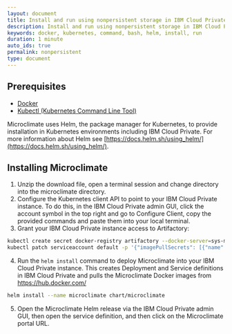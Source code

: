 ```yaml
---
layout: document
title: Install and run using nonpersistent storage in IBM Cloud Private
description: Install and run using nonpersistent storage in IBM Cloud Private
keywords: docker, kubernetes, command, bash, helm, install, run
duration: 1 minute
auto_ids: true
permalink: nonpersistent
type: document
---
```


## Prerequisites
* [Docker](https://www.docker.com/get-docker)
* [Kubectl (Kubernetes Command Line Tool)](https://kubernetes.io/docs/tasks/tools/install-kubectl/)

Microclimate uses Helm, the package manager for Kubernetes, to provide installation in Kubernetes environments including IBM Cloud Private. For more information about Helm see [https://docs.helm.sh/using_helm/](https://docs.helm.sh/using_helm/).

## Installing Microclimate
1. Unzip the download file, open a terminal session and change directory into the microclimate directory.
2. Configure the Kubernetes client API to point to your IBM Cloud Private instance. To do this, in the IBM Cloud Private admin GUI, click the account symbol in the top right and go to Configure Client, copy the provided commands and paste them into your local terminal.
3. Grant your IBM Cloud Private instance access to Artifactory:
```bash
kubectl create secret docker-registry artifactory --docker-server=sys-mcs-docker-local.artifactory.swg-devops.com --docker-username=<your-intranet-id> --docker-password=<your-intranet-pwd> --docker-email=<your-email>
kubectl patch serviceaccount default -p '{"imagePullSecrets": [{"name": "artifactory"}]}'
```
4. Run the `helm install` command to deploy Microclimate into your IBM Cloud Private instance. This creates Deployment and Service definitions in IBM Cloud Private and pulls the Microclimate Docker images from https://hub.docker.com/
```bash
helm install --name microclimate chart/microclimate
```
5. Open the Microclimate Helm release via the IBM Cloud Private admin GUI, then open the service definition, and then click on the Microclimate portal URL.
